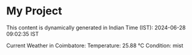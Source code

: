 # My Project

This content is dynamically generated in Indian Time (IST): 2024-06-28 09:02:35 IST


Current Weather in Coimbatore:
Temperature: 25.88 °C
Condition: mist
